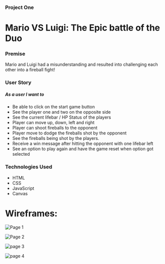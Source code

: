 ### Project One

# Mario VS Luigi: The Epic battle of the Duo

### Premise

Mario and Luigi had a misunderstanding and resulted into challenging each other into a fireball fight!

### User Story

##### As a user I want to

- Be able to click on the start game button
- See the player one and two on the opposite side
- See the current lifebar / HP Status of the players
- Player can move up, down, left and right
- Player can shoot fireballs to the opponent
- Player move to dodge the fireballs shot by the opponent
- See the fireballs being shot by the players.
- Receive a win message after hitting the opponent with one lifebar left
- See an option to play again and have the game reset when option got selected

### Technologies Used

- HTML
- CSS
- JavaScript
- Canvas

# Wireframes:

![Page 1](https://user-images.githubusercontent.com/42398487/169837028-52f56554-d42c-47df-81a0-348c40e4c7ba.png)



![Page 2](https://user-images.githubusercontent.com/42398487/169837058-d51e89e2-b639-4383-95dc-d4907629c443.png)



![page 3](https://user-images.githubusercontent.com/42398487/169837070-9c819042-2ea7-4d99-8356-d3831fef11d6.png)



![page 4](https://user-images.githubusercontent.com/42398487/169837372-f7a3adf2-1614-4080-9e0b-207490d9c20d.png)
